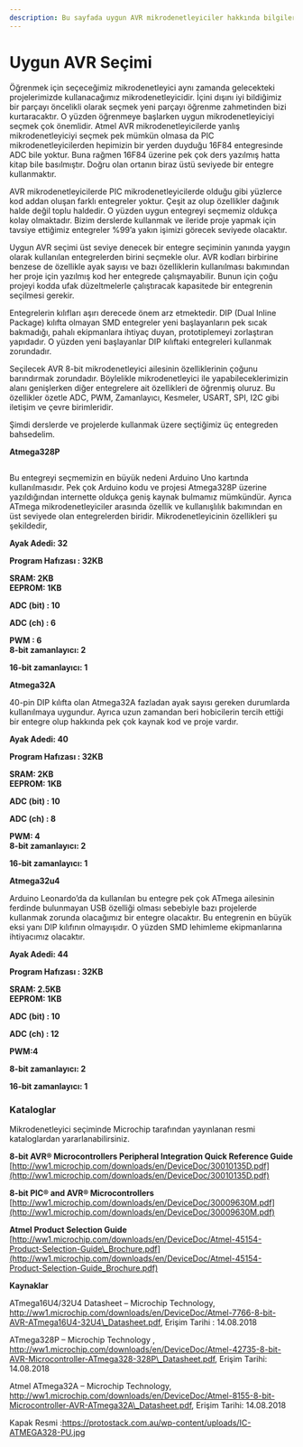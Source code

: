 ```yaml
---
description: Bu sayfada uygun AVR mikrodenetleyiciler hakkında bilgiler yer almaktadır.
---
```


# Uygun AVR Seçimi

Öğrenmek için seçeceğimiz mikrodenetleyici aynı zamanda gelecekteki projelerimizde kullanacağımız mikrodenetleyicidir. İçini dışını iyi bildiğimiz bir parçayı öncelikli olarak seçmek yeni parçayı öğrenme zahmetinden bizi kurtaracaktır. O yüzden öğrenmeye başlarken uygun mikrodenetleyiciyi seçmek çok önemlidir. Atmel AVR mikrodenetleyicilerde yanlış mikrodenetleyiciyi seçmek pek mümkün olmasa da PIC mikrodenetleyicilerden hepimizin bir yerden duyduğu 16F84 entegresinde ADC bile yoktur. Buna rağmen 16F84 üzerine pek çok ders yazılmış hatta kitap bile basılmıştır. Doğru olan ortanın biraz üstü seviyede bir entegre kullanmaktır.

AVR mikrodenetleyicilerde PIC mikrodenetleyicilerde olduğu gibi yüzlerce kod addan oluşan farklı entegreler yoktur. Çeşit az olup özellikler dağınık halde değil toplu haldedir. O yüzden uygun entegreyi seçmemiz oldukça kolay olmaktadır. Bizim derslerde kullanmak ve ileride proje yapmak için tavsiye ettiğimiz entegreler %99’a yakın işimizi görecek seviyede olacaktır.

Uygun AVR seçimi üst seviye denecek bir entegre seçiminin yanında yaygın olarak kullanılan entegrelerden birini seçmekle olur. AVR kodları birbirine benzese de özellikle ayak sayısı ve bazı özelliklerin kullanılması bakımından her proje için yazılmış kod her entegrede çalışmayabilir. Bunun için çoğu projeyi kodda ufak düzeltmelerle çalıştıracak kapasitede bir entegrenin seçilmesi gerekir.

Entegrelerin kılıfları aşırı derecede önem arz etmektedir. DIP \(Dual Inline Package\) kılıfta olmayan SMD entegreler yeni başlayanların pek sıcak bakmadığı, pahalı ekipmanlara ihtiyaç duyan, prototiplemeyi zorlaştıran yapıdadır. O yüzden yeni başlayanlar DIP kılıftaki entegreleri kullanmak zorundadır.

Seçilecek AVR 8-bit mikrodenetleyici ailesinin özelliklerinin çoğunu barındırmak zorundadır. Böylelikle mikrodenetleyici ile yapabileceklerimizin alanı genişlerken diğer entegrelere ait özellikleri de öğrenmiş oluruz. Bu özellikler özetle ADC, PWM, Zamanlayıcı, Kesmeler, USART, SPI, I2C gibi iletişim ve çevre birimleridir.

Şimdi derslerde ve projelerde kullanmak üzere seçtiğimiz üç entegreden bahsedelim.

**Atmega328P**

## 

Bu entegreyi seçmemizin en büyük nedeni Arduino Uno kartında kullanılmasıdır. Pek çok Arduino kodu ve projesi Atmega328P üzerine yazıldığından internette oldukça geniş kaynak bulmamız mümkündür. Ayrıca ATmega mikrodenetleyiciler arasında özellik ve kullanışlılık bakımından en üst seviyede olan entegrelerden biridir. Mikrodenetleyicinin özellikleri şu şekildedir,

**Ayak Adedi: 32**

**Program Hafızası : 32KB**

**SRAM: 2KB  
EEPROM: 1KB**

**ADC \(bit\) : 10**

**ADC \(ch\) : 6**

**PWM : 6  
8-bit zamanlayıcı: 2**

**16-bit zamanlayıcı: 1**

**Atmega32A**

40-pin DIP kılıfta olan Atmega32A fazladan ayak sayısı gereken durumlarda kullanılmaya uygundur. Ayrıca uzun zamandan beri hobicilerin tercih ettiği bir entegre olup hakkında pek çok kaynak kod ve proje vardır.

**Ayak Adedi: 40**

**Program Hafızası : 32KB**

**SRAM: 2KB  
EEPROM: 1KB**

**ADC \(bit\) : 10**

**ADC \(ch\) : 8**

**PWM: 4  
8-bit zamanlayıcı: 2**

**16-bit zamanlayıcı: 1**

**Atmega32u4**

Arduino Leonardo’da da kullanılan bu entegre pek çok ATmega ailesinin ferdinde bulunmayan USB özelliği olması sebebiyle bazı projelerde kullanmak zorunda olacağımız bir entegre olacaktır. Bu entegrenin en büyük eksi yanı DIP kılıfının olmayışıdır. O yüzden SMD lehimleme ekipmanlarına ihtiyacımız olacaktır.

**Ayak Adedi: 44**

**Program Hafızası : 32KB**

**SRAM: 2.5KB  
EEPROM: 1KB**

**ADC \(bit\) : 10**

**ADC \(ch\) : 12**

**PWM:4**

**8-bit zamanlayıcı: 2**

**16-bit zamanlayıcı: 1**

###  **Kataloglar**

Mikrodenetleyici seçiminde Microchip tarafından yayınlanan resmi kataloglardan yararlanabilirsiniz.

**8-bit AVR® Microcontrollers Peripheral Integration Quick Reference Guide**  
[http://ww1.microchip.com/downloads/en/DeviceDoc/30010135D.pdf](http://ww1.microchip.com/downloads/en/DeviceDoc/30010135D.pdf)

**8-bit PIC® and AVR® Microcontrollers**  
[http://ww1.microchip.com/downloads/en/DeviceDoc/30009630M.pdf](http://ww1.microchip.com/downloads/en/DeviceDoc/30009630M.pdf)

**Atmel Product Selection Guide**  
[http://ww1.microchip.com/downloads/en/DeviceDoc/Atmel-45154-Product-Selection-Guide\_Brochure.pdf](http://ww1.microchip.com/downloads/en/DeviceDoc/Atmel-45154-Product-Selection-Guide_Brochure.pdf)

**Kaynaklar**  


ATmega16U4/32U4 Datasheet – Microchip Technology, http://ww1.microchip.com/downloads/en/DeviceDoc/Atmel-7766-8-bit-AVR-ATmega16U4-32U4\_Datasheet.pdf, Erişim Tarihi : 14.08.2018

ATmega328P – Microchip Technology , http://ww1.microchip.com/downloads/en/DeviceDoc/Atmel-42735-8-bit-AVR-Microcontroller-ATmega328-328P\_Datasheet.pdf, Erişim Tarihi: 14.08.2018

Atmel ATmega32A – Microchip Technology, http://ww1.microchip.com/downloads/en/DeviceDoc/Atmel-8155-8-bit-Microcontroller-AVR-ATmega32A\_Datasheet.pdf, Erişim Tarihi: 14.08.2018

Kapak Resmi :https://protostack.com.au/wp-content/uploads/IC-ATMEGA328-PU.jpg

